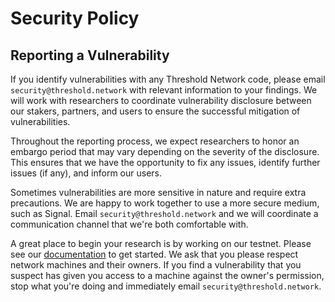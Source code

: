 # Security Policy

## Reporting a Vulnerability

If you identify vulnerabilities with any Threshold Network code, please email `security@threshold.network` with relevant information to your findings. We will work with researchers to coordinate vulnerability disclosure between our stakers, partners, and users to ensure the successful mitigation of vulnerabilities.

Throughout the reporting process, we expect researchers to honor an embargo period that may vary depending on the severity of the disclosure. This ensures that we have the opportunity to fix any issues, identify further issues (if any), and inform our users.

Sometimes vulnerabilities are more sensitive in nature and require extra precautions. We are happy to work together to use a more secure medium, such as Signal. Email `security@threshold.network` and we will coordinate a communication channel that we're both comfortable with.

A great place to begin your research is by working on our testnet. Please see our [documentation](https://docs.threshold.network) to get started. We ask that you please respect network machines and their owners. If you find a vulnerability that you suspect has given you access to a machine against the owner's permission, stop what you're doing and immediately email `security@threshold.network`.
